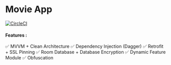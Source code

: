 # Movie App

[![CircleCI](https://circleci.com/gh/pristyan/capstone-movie-app/tree/master.svg?style=svg)](https://circleci.com/gh/pristyan/capstone-movie-app/tree/master)

#### Features :
✅ MVVM + Clean Architecture
✅ Dependency Injection (Dagger)
✅ Retrofit + SSL Pinning
✅ Room Database + Database Encryption
✅ Dynamic Feature Module
✅ Obfuscation